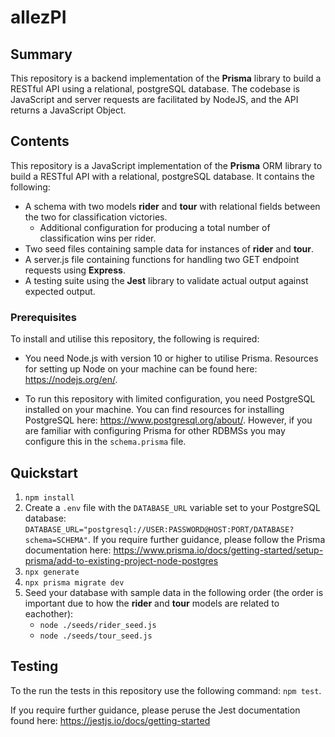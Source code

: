 # allezPI

## Summary

This repository is a backend implementation of the **Prisma** library to build a RESTful API using a relational, postgreSQL database. The codebase is JavaScript and server requests are facilitated by NodeJS, and the API returns a JavaScript Object.

## Contents

This repository is a JavaScript implementation of the **Prisma** ORM library to build a RESTful API with a relational, postgreSQL database. It contains the following:
  * A schema with two models **rider** and **tour** with relational fields between the two for classification victories.
    * Additional configuration for producing a total number of classification wins per rider.
  * Two seed files containing sample data for instances of **rider** and **tour**.
  * A server.js file containing functions for handling two GET endpoint requests using **Express**.
  * A testing suite using the **Jest** library to validate actual output against expected output.


### Prerequisites

To install and utilise this repository, the following is required:

* You need Node.js with version 10 or higher to utilise Prisma. Resources for setting up Node on your machine can be found here: https://nodejs.org/en/.

* To run this repository with limited configuration, you need PostgreSQL installed on your machine. You can find resources for installing PostgreSQL here: https://www.postgresql.org/about/. However, if you are familiar with configuring Prisma for other RDBMSs you may configure this in the ```schema.prisma``` file.
 
## Quickstart

1. ```npm install```
2. Create a ```.env``` file with the ```DATABASE_URL``` variable set to your PostgreSQL database: ```DATABASE_URL="postgresql://USER:PASSWORD@HOST:PORT/DATABASE?schema=SCHEMA"```. If you require further guidance, please follow the Prisma documentation here: https://www.prisma.io/docs/getting-started/setup-prisma/add-to-existing-project-node-postgres
3. ```npx generate```
4. ```npx prisma migrate dev```
5. Seed your database with sample data in the following order (the order is important due to how the **rider** and **tour** models are related to eachother):
    * ```node ./seeds/rider_seed.js```
    * ```node ./seeds/tour_seed.js```

## Testing

To the run the tests in this repository use the following command: ```npm test```.

If you require further guidance, please peruse the Jest documentation found here: https://jestjs.io/docs/getting-started
